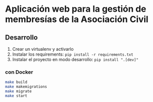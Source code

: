 # Aplicación web para la gestión de membresías de la Asociación Civil

## Desarrollo

1. Crear un virtualenv y activarlo
2. Instalar los requirements: `pip install -r requirements.txt`
3. Instalar el proyecto en modo desarrollo: `pip install ".[dev]"`

### con Docker

```bash
make build
make makemigrations
make migrate
make start
```

